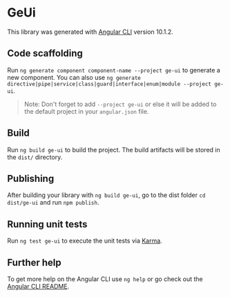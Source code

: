 # GeUi

This library was generated with [Angular CLI](https://github.com/angular/angular-cli) version 10.1.2.

## Code scaffolding

Run `ng generate component component-name --project ge-ui` to generate a new component. You can also use `ng generate directive|pipe|service|class|guard|interface|enum|module --project ge-ui`.
> Note: Don't forget to add `--project ge-ui` or else it will be added to the default project in your `angular.json` file. 

## Build

Run `ng build ge-ui` to build the project. The build artifacts will be stored in the `dist/` directory.

## Publishing

After building your library with `ng build ge-ui`, go to the dist folder `cd dist/ge-ui` and run `npm publish`.

## Running unit tests

Run `ng test ge-ui` to execute the unit tests via [Karma](https://karma-runner.github.io).

## Further help

To get more help on the Angular CLI use `ng help` or go check out the [Angular CLI README](https://github.com/angular/angular-cli/blob/master/README.md).
